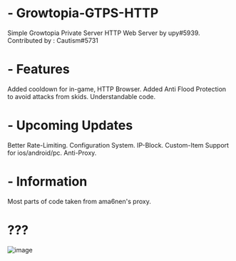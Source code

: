# - Growtopia-GTPS-HTTP
Simple Growtopia Private Server HTTP Web Server by upy#5939.
Contributed by : Cautism#5731

# - Features
Added cooldown for in-game, HTTP Browser.
Added Anti Flood Protection to avoid attacks from skids.
Understandable code.

# - Upcoming Updates
Better Rate-Limiting.
Configuration System.
IP-Block.
Custom-Item Support for ios/android/pc.
Anti-Proxy. 

# - Information
Most parts of code taken from ama6nen's proxy.

# ???

![image](https://user-images.githubusercontent.com/83706783/161399344-0ab9b131-e59a-4672-8672-35fe073d95d7.png)

